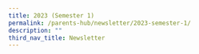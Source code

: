 ```yaml
---
title: 2023 (Semester 1)
permalink: /parents-hub/newsletter/2023-semester-1/
description: ""
third_nav_title: Newsletter
---
```

